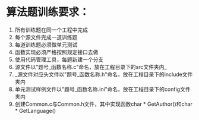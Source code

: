 # 算法题训练要求：

1. 所有训练题在同一个工程中完成
2. 每个源文件完成一道训练题
3. 每道训练题必须做单元测试
4.  函数实现必须严格按照规定接口去做
5. 使用代码管理工具，每题新建一个分支
6. 源文件以"题号_函数名称.c"命名，放在工程目录下的src文件夹内_
7. _源文件对应头文件以"题号_函数名称.h"命名，放在工程目录下的include文件夹内
8. 单元测试样例文件以"题号_函数名称.ini"命名，放在工程目录下的config文件夹内
9. 创建Common.c与Common.h文件，其中实现函数char * GetAuthor()和char * GetLanguage()
